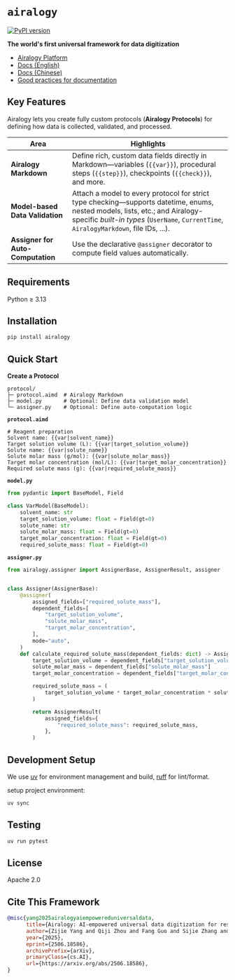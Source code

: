 # `airalogy`

[![PyPI version](https://img.shields.io/pypi/v/airalogy.svg)](https://pypi.org/project/airalogy/)

**The world's first universal framework for data digitization**  

- [Airalogy Platform](https://airalogy.com)
- [Docs (English)](docs/en/README.md)
- [Docs (Chinese)](docs/zh/README.md)
- [Good practices for documentation](docs/README.md)

## Key Features

Airalogy lets you create fully custom protocols (**Airalogy Protocols**) for defining how data is collected, validated, and processed.

| Area | Highlights |
| - | - |
| **Airalogy Markdown** | Define rich, custom data fields directly in Markdown—variables (`{{var}}`), procedural steps (`{{step}}`), checkpoints (`{{check}}`), and more. |
| **Model-based Data Validation** | Attach a model to every protocol for strict type checking—supports  datetime, enums, nested models, lists, etc.; and Airalogy-specific *built-in types* (`UserName`, `CurrentTime`, `AiralogyMarkdown`, file IDs, ...). |
| **Assigner for Auto-Computation** | Use the declarative `@assigner` decorator to compute field values automatically. |

## Requirements

Python ≥ 3.13

## Installation

```bash
pip install airalogy
```

## Quick Start

**Create a Protocol**

```text
protocol/
├─ protocol.aimd  # Airalogy Markdown
├─ model.py       # Optional: Define data validation model
└─ assigner.py    # Optional: Define auto-computation logic
```

**`protocol.aimd`**

```aimd
# Reagent preparation
Solvent name: {{var|solvent_name}}
Target solution volume (L): {{var|target_solution_volume}}
Solute name: {{var|solute_name}}
Solute molar mass (g/mol): {{var|solute_molar_mass}}
Target molar concentration (mol/L): {{var|target_molar_concentration}}
Required solute mass (g): {{var|required_solute_mass}}
```

**`model.py`**

```python
from pydantic import BaseModel, Field

class VarModel(BaseModel):
    solvent_name: str
    target_solution_volume: float = Field(gt=0)
    solute_name: str
    solute_molar_mass: float = Field(gt=0)
    target_molar_concentration: float = Field(gt=0)
    required_solute_mass: float = Field(gt=0)
```

**`assigner.py`**

```python
from airalogy.assigner import AssignerBase, AssignerResult, assigner


class Assigner(AssignerBase):
    @assigner(
        assigned_fields=["required_solute_mass"],
        dependent_fields=[
            "target_solution_volume",
            "solute_molar_mass",
            "target_molar_concentration",
        ],
        mode="auto",
    )
    def calculate_required_solute_mass(dependent_fields: dict) -> AssignerResult:
        target_solution_volume = dependent_fields["target_solution_volume"]
        solute_molar_mass = dependent_fields["solute_molar_mass"]
        target_molar_concentration = dependent_fields["target_molar_concentration"]

        required_solute_mass = (
            target_solution_volume * target_molar_concentration * solute_molar_mass
        )

        return AssignerResult(
            assigned_fields={
                "required_solute_mass": required_solute_mass,
            },
        )
```

## Development Setup

We use [uv](https://docs.astral.sh/uv/) for environment management and build, [ruff](https://docs.astral.sh/ruff/) for lint/format.

setup project environment:
```bash
uv sync
```

## Testing

```bash
uv run pytest
```

## License

Apache 2.0

## Cite This Framework

```bibtex
@misc{yang2025airalogyaiempowereduniversaldata,
      title={Airalogy: AI-empowered universal data digitization for research automation}, 
      author={Zijie Yang and Qiji Zhou and Fang Guo and Sijie Zhang and Yexun Xi and Jinglei Nie and Yudian Zhu and Liping Huang and Chou Wu and Yonghe Xia and Xiaoyu Ma and Yingming Pu and Panzhong Lu and Junshu Pan and Mingtao Chen and Tiannan Guo and Yanmei Dou and Hongyu Chen and Anping Zeng and Jiaxing Huang and Tian Xu and Yue Zhang},
      year={2025},
      eprint={2506.18586},
      archivePrefix={arXiv},
      primaryClass={cs.AI},
      url={https://arxiv.org/abs/2506.18586}, 
}
```
